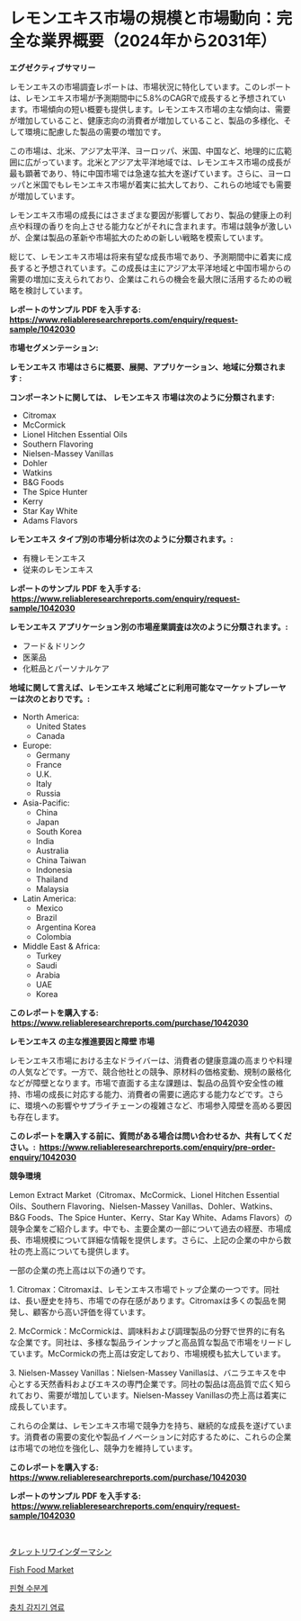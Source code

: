<p><h1>レモンエキス市場の規模と市場動向：完全な業界概要（2024年から2031年）</h1></p><p><strong>エグゼクティブサマリー</strong></p>
<p><p>レモンエキスの市場調査レポートは、市場状況に特化しています。このレポートは、レモンエキス市場が予測期間中に5.8%のCAGRで成長すると予想されています。市場傾向の短い概要も提供します。レモンエキス市場の主な傾向は、需要が増加していること、健康志向の消費者が増加していること、製品の多様化、そして環境に配慮した製品の需要の増加です。</p><p>この市場は、北米、アジア太平洋、ヨーロッパ、米国、中国など、地理的に広範囲に広がっています。北米とアジア太平洋地域では、レモンエキス市場の成長が最も顕著であり、特に中国市場では急速な拡大を遂げています。さらに、ヨーロッパと米国でもレモンエキス市場が着実に拡大しており、これらの地域でも需要が増加しています。</p><p>レモンエキス市場の成長にはさまざまな要因が影響しており、製品の健康上の利点や料理の香りを向上させる能力などがそれに含まれます。市場は競争が激しいが、企業は製品の革新や市場拡大のための新しい戦略を模索しています。</p><p>総じて、レモンエキス市場は将来有望な成長市場であり、予測期間中に着実に成長すると予想されています。この成長は主にアジア太平洋地域と中国市場からの需要の増加に支えられており、企業はこれらの機会を最大限に活用するための戦略を検討しています。</p></p>
<p><strong>レポートのサンプル PDF を入手する: <a href="https://www.reliableresearchreports.com/enquiry/request-sample/1042030">https://www.reliableresearchreports.com/enquiry/request-sample/1042030</a></strong></p>
<p><strong>市場セグメンテーション:</strong></p>
<p><strong> レモンエキス 市場はさらに概要、展開、アプリケーション、地域に分類されます :</strong></p>
<p><strong>コンポーネントに関しては、 レモンエキス 市場は次のように分類されます: &nbsp;</strong></p>
<p><ul><li>Citromax</li><li>McCormick</li><li>Lionel Hitchen Essential Oils</li><li>Southern Flavoring</li><li>Nielsen-Massey Vanillas</li><li>Dohler</li><li>Watkins</li><li>B&G Foods</li><li>The Spice Hunter</li><li>Kerry</li><li>Star Kay White</li><li>Adams Flavors</li></ul></p>
<p><strong> レモンエキス タイプ別の市場分析は次のように分類されます。:</strong></p>
<p><ul><li>有機レモンエキス</li><li>従来のレモンエキス</li></ul></p>
<p><strong>レポートのサンプル PDF を入手する: &nbsp;<a href="https://www.reliableresearchreports.com/enquiry/request-sample/1042030">https://www.reliableresearchreports.com/enquiry/request-sample/1042030</a></strong></p>
<p><strong> レモンエキス アプリケーション別の市場産業調査は次のように分類されます。:</strong></p>
<p><ul><li>フード＆ドリンク</li><li>医薬品</li><li>化粧品とパーソナルケア</li></ul></p>
<p><strong>地域に関して言えば、レモンエキス 地域ごとに利用可能なマーケットプレーヤーは次のとおりです。:</strong></p>
<p><ul>
    <li>
        North America:
        <ul>
            <li>United States</li>
            <li>Canada</li>
        </ul>
    </li>
    <li>
        Europe:
        <ul>
            <li>Germany</li>
            <li>France</li>
            <li>U.K.</li>
            <li>Italy</li>
            <li>Russia</li>
        </ul>
    </li>
    <li>
        Asia-Pacific:
        <ul>
            <li>China</li>
            <li>Japan</li>
            <li>South Korea</li>
            <li>India</li>
            <li>Australia</li>
            <li>China Taiwan</li>
            <li>Indonesia</li>
            <li>Thailand</li>
            <li>Malaysia</li>
        </ul>
    </li>
    <li>
        Latin America:
        <ul>
            <li>Mexico</li>
            <li>Brazil</li>
            <li>Argentina Korea</li>
            <li>Colombia</li>
        </ul>
    </li>
    <li>
        Middle East & Africa:
        <ul>
            <li>Turkey</li>
            <li>Saudi</li>
            <li>Arabia</li>
            <li>UAE</li>
            <li>Korea</li>
        </ul>
    </li>
    </ul></p>
<p><strong>このレポートを購入する: &nbsp;<a href="https://www.reliableresearchreports.com/purchase/1042030">https://www.reliableresearchreports.com/purchase/1042030</a></strong></p>
<p><strong>レモンエキス の主な推進要因と障壁 市場</strong></p>
<p><p>レモンエキス市場における主なドライバーは、消費者の健康意識の高まりや料理の人気などです。一方で、競合他社との競争、原材料の価格変動、規制の厳格化などが障壁となります。市場で直面する主な課題は、製品の品質や安全性の維持、市場の成長に対応する能力、消費者の需要に適応する能力などです。さらに、環境への影響やサプライチェーンの複雑さなど、市場参入障壁を高める要因も存在します。</p></p>
<p><strong>このレポートを購入する前に、質問がある場合は問い合わせるか、共有してください。:&nbsp; <a href="https://www.reliableresearchreports.com/enquiry/pre-order-enquiry/1042030">https://www.reliableresearchreports.com/enquiry/pre-order-enquiry/1042030</a></strong></p>
<p><strong>競争環境</strong></p>
<p><p>Lemon Extract Market（Citromax、McCormick、Lionel Hitchen Essential Oils、Southern Flavoring、Nielsen-Massey Vanillas、Dohler、Watkins、B&G Foods、The Spice Hunter、Kerry、Star Kay White、Adams Flavors）の競争企業をご紹介します。中でも、主要企業の一部について過去の経歴、市場成長、市場規模について詳細な情報を提供します。さらに、上記の企業の中から数社の売上高についても提供します。</p><p>一部の企業の売上高は以下の通りです。</p><p>1. Citromax：Citromaxは、レモンエキス市場でトップ企業の一つです。同社は、長い歴史を持ち、市場での存在感があります。Citromaxは多くの製品を開発し、顧客から高い評価を得ています。</p><p>2. McCormick：McCormickは、調味料および調理製品の分野で世界的に有名な企業です。同社は、多様な製品ラインナップと高品質な製品で市場をリードしています。McCormickの売上高は安定しており、市場規模も拡大しています。</p><p>3. Nielsen-Massey Vanillas：Nielsen-Massey Vanillasは、バニラエキスを中心とする天然香料およびエキスの専門企業です。同社の製品は高品質で広く知られており、需要が増加しています。Nielsen-Massey Vanillasの売上高は着実に成長しています。</p><p>これらの企業は、レモンエキス市場で競争力を持ち、継続的な成長を遂げています。消費者の需要の変化や製品イノベーションに対応するために、これらの企業は市場での地位を強化し、競争力を維持しています。</p></p>
<p><strong>このレポートを購入する: &nbsp; <a href="https://www.reliableresearchreports.com/purchase/1042030">https://www.reliableresearchreports.com/purchase/1042030</a></strong></p>
<p><strong>レポートのサンプル PDF を入手する: &nbsp;<a href="https://www.reliableresearchreports.com/enquiry/request-sample/1042030">https://www.reliableresearchreports.com/enquiry/request-sample/1042030</a></strong><strong></strong></p>
<p>&nbsp;</p>
<p><p><a href="https://medium.com/@jonathanailey6577467/%E3%82%BF%E3%83%BC%E3%83%AC%E3%83%83%E3%83%88%E5%B7%BB%E5%8F%96%E3%82%8A%E6%A9%9F%E3%81%AE%E5%B8%82%E5%A0%B4%E3%83%AC%E3%83%9D%E3%83%BC%E3%83%88%E3%81%AF-%E3%81%93%E3%81%AE%E5%B8%82%E5%A0%B4%E3%81%AE%E6%9C%80%E6%96%B0%E3%81%AE%E3%83%88%E3%83%AC%E3%83%B3%E3%83%89%E3%81%A8%E6%88%90%E9%95%B7%E6%A9%9F%E4%BC%9A%E3%82%92%E6%98%8E%E3%82%89%E3%81%8B%E3%81%AB%E3%81%97%E3%81%A6%E3%81%84%E3%81%BE%E3%81%99-6b8f067d94b0">タレットリワインダーマシン</a></p><p><a href="https://github.com/Angelnienowdseej3e45z3p8c/Market-Research-Report-List-1/blob/main/fish-food-market.md">Fish Food Market</a></p><p><a href="https://medium.com/@codinchelcea2022/%ED%95%80%ED%98%95-%EC%88%98%EB%B6%84%EA%B3%84-%EC%8B%9C%EC%9E%A5-%EC%9D%B8%EC%82%AC%EC%9D%B4%ED%8A%B8-%EC%8B%9C%EC%9E%A5-%EB%8F%99%ED%96%A5-%EC%84%B1%EC%9E%A5-2024%EB%85%84%EB%B6%80%ED%84%B0-2031%EB%85%84%EA%B9%8C%EC%A7%80-%EC%98%88%EC%B8%A1%EB%90%9C-%EA%B2%83-7887274cc42c">핀형 수분계</a></p><p><a href="https://medium.com/@kenyonjohns/%EC%B9%98%EC%95%84-%EC%9A%B0%EC%8B%9D-%EA%B0%90%EC%A7%80%EC%95%BD-%EC%8B%9C%EC%9E%A5-%EB%8F%99%ED%96%A5-%EB%B0%8F-%EC%8B%9C%EC%9E%A5-%EB%B6%84%EC%84%9D%EC%9D%80-2024-2031%EB%85%84-%EA%B8%B0%EA%B0%84%EC%9D%84-%EB%8C%80%EC%83%81%EC%9C%BC%EB%A1%9C-%EC%98%88%EC%B8%A1%EB%90%A9%EB%8B%88%EB%8B%A4-dd2ad05af745">충치 감지기 염료</a></p></p>